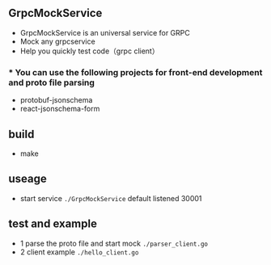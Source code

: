 ## GrpcMockService
- GrpcMockService is an universal service for GRPC
- Mock any grpcservice
- Help you quickly test code（grpc client）

### * You can use the following projects for front-end development and proto file parsing
- protobuf-jsonschema 
- react-jsonschema-form

## build
- make

## useage
- start service `./GrpcMockService` default listened 30001

## test and example
- 1  parse the proto file and start mock `./parser_client.go` 
- 2  client example `./hello_client.go`

